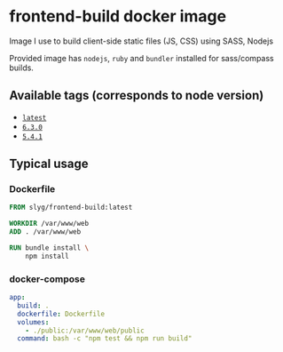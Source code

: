 # frontend-build docker image

Image I use to build client-side static files (JS, CSS) using SASS, Nodejs

Provided image has `nodejs`, `ruby` and `bundler` installed for sass/compass builds.

## Available tags (corresponds to node version)
- [`latest`](https://hub.docker.com/r/slyg/frontend-build/)
- [`6.3.0`](https://hub.docker.com/r/slyg/frontend-build/)
- [`5.4.1`](https://hub.docker.com/r/slyg/frontend-build/)

## Typical usage

### Dockerfile

```dockerfile
FROM slyg/frontend-build:latest

WORKDIR /var/www/web
ADD . /var/www/web

RUN bundle install \
    npm install
```

### docker-compose

```yaml
app:
  build: .
  dockerfile: Dockerfile
  volumes:
    - ./public:/var/www/web/public
  command: bash -c "npm test && npm run build"
```
